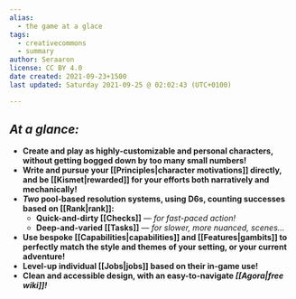 ```yaml
---
alias:
  - the game at a glace
tags:
  - creativecommons
  - summary
author: Seraaron
license: CC BY 4.0
date created: 2021-09-23+1500
last updated: Saturday 2021-09-25 @ 02:02:43 (UTC+0100)

---
```


## _At a glance:_

-   **Create and play as highly-customizable and personal characters, without getting bogged down by too many small numbers!**
-   **Write and pursue your [[Principles|character motivations]] directly, and be [[Kismet|rewarded]] for your efforts both narratively and mechanically!**
-   **_Two_ pool-based resolution systems, using D6s, counting successes based on [[Rank|rank]]:**
    -   **Quick-and-dirty [[Checks]]** — _for fast-paced action!_
    -   **Deep-and-varied [[Tasks]]** — _for slower, more nuanced, scenes…_
-   **Use bespoke [[Capabilities|capabilities]] and [[Features|gambits]] to perfectly match the style and themes of your setting, or your current adventure!**
-   **Level-up individual [[Jobs|jobs]] based on their in-game use!**
-   **Clean and accessible design, with an easy-to-navigate _[[Agora|free wiki]]!_**

